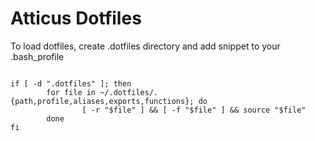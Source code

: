 # Atticus Dotfiles

To load dotfiles, create .dotfiles directory and add snippet to your .bash_profile
```

if [ -d ".dotfiles" ]; then
        for file in ~/.dotfiles/.{path,profile,aliases,exports,functions}; do
                [ -r "$file" ] && [ -f "$file" ] && source "$file"
        done
fi
```